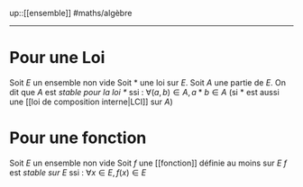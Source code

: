 up::[[ensemble]]
#maths/algèbre

----

# Pour une Loi
Soit $E$ un ensemble non vide
Soit $*$ une loi sur $E$.
Soit $A$ une partie de $E$.
On dit que $A$ est _stable pour la loi $*$_ ssi :
$\forall (a, b)\in A, a*b\in A$ (si $*$ est aussi une [[loi de composition interne|LCI]] sur $A$)

# Pour une fonction 
Soit $E$ un ensemble non vide
Soit $f$ une [[fonction]] définie au moins sur $E$
$f$ est _stable sur $E$_ ssi : $\forall x \in E, f(x) \in E$
